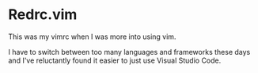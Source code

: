 # Redrc.vim

This was my vimrc when I was more into using vim.

I have to switch between too many languages and frameworks these days and I've reluctantly found it easier to just use Visual Studio Code.

